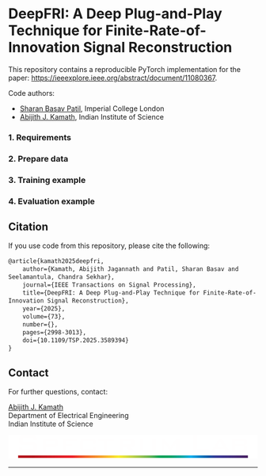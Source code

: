 # DeepFRI: A Deep Plug-and-Play Technique for Finite-Rate-of-Innovation Signal Reconstruction
This repository contains a reproducible PyTorch implementation for the paper: https://ieeexplore.ieee.org/abstract/document/11080367. 

Code authors:

- [Sharan Basav Patil](mailto:sharanbasav23@gmail.com), Imperial College London
- [Abijith J. Kamath](mailto:abijithj@iisc.ac.in), Indian Institute of Science

### 1. Requirements

### 2. Prepare data

### 3. Training example

### 4. Evaluation example

## Citation
If you use code from this repository, please cite the following:

```
@article{kamath2025deepfri,
	author={Kamath, Abijith Jagannath and Patil, Sharan Basav and Seelamantula, Chandra Sekhar},
	journal={IEEE Transactions on Signal Processing}, 
	title={DeepFRI: A Deep Plug-and-Play Technique for Finite-Rate-of-Innovation Signal Reconstruction}, 
	year={2025},
	volume={73},
	number={},
	pages={2998-3013},
	doi={10.1109/TSP.2025.3589394}
}
```

## Contact

For further questions, contact:

[Abijith J. Kamath](mailto:abijithj@iisc.ac.in)<br>
Department of Electrical Engineering<br>
Indian Institute of Science

![Spectrum Lab logo](assets/spectrum.png)

---

